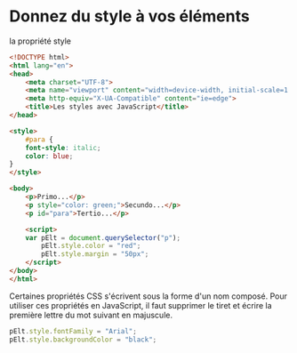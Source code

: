 # Donnez du style à vos éléments

la propriété style

```html
<!DOCTYPE html>
<html lang="en">
<head>
    <meta charset="UTF-8">
    <meta name="viewport" content="width=device-width, initial-scale=1.0">
    <meta http-equiv="X-UA-Compatible" content="ie=edge">
    <title>Les styles avec JavaScript</title>
</head>

<style>
    #para {
    font-style: italic;
    color: blue;
}
</style>

<body>
    <p>Primo...</p>
    <p style="color: green;">Secundo...</p>
    <p id="para">Tertio...</p>

    <script>
    var pElt = document.querySelector("p");
        pElt.style.color = "red";
        pElt.style.margin = "50px";
    </script>
</body>
</html>

```

Certaines propriétés CSS s'écrivent sous la forme d'un nom composé. Pour utiliser ces propriétés en JavaScript, il faut supprimer le tiret et écrire la première lettre du mot suivant en majuscule.

```js
pElt.style.fontFamily = "Arial";
pElt.style.backgroundColor = "black";
```